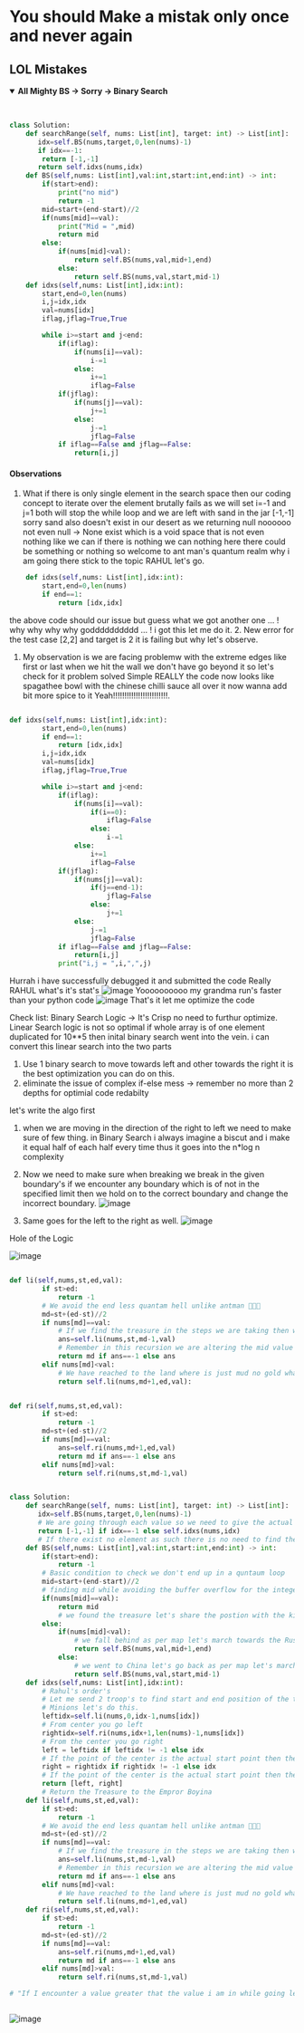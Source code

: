 # You should Make a mistak only once and never again

## LOL Mistakes
<details open>
<summary><strong>All Mighty BS -> Sorry -> Binary Search</strong></summary>
<br>
  
``` Python BS

class Solution:
    def searchRange(self, nums: List[int], target: int) -> List[int]:
       idx=self.BS(nums,target,0,len(nums)-1)
       if idx==-1:
        return [-1,-1]
       return self.idxs(nums,idx)
    def BS(self,nums: List[int],val:int,start:int,end:int) -> int:
        if(start>end):
            print("no mid")
            return -1
        mid=start+(end-start)//2
        if(nums[mid]==val):
            print("Mid = ",mid)
            return mid
        else:
            if(nums[mid]<val):
                return self.BS(nums,val,mid+1,end)
            else:
                return self.BS(nums,val,start,mid-1)
    def idxs(self,nums: List[int],idx:int):
        start,end=0,len(nums)
        i,j=idx,idx
        val=nums[idx]
        iflag,jflag=True,True

        while i>=start and j<end:
            if(iflag):
                if(nums[i]==val):
                    i-=1
                else:
                    i+=1
                    iflag=False        
            if(jflag):
                if(nums[j]==val):
                    j+=1
                else:
                    j-=1
                    jflag=False        
            if iflag==False and jflag==False:
                return[i,j]

```

#### Observations 
1. What if there is only single element in the search space then our coding concept to iterate over the element brutally fails as we will set i=-1 and j=1 both will stop the while loop and we are left with sand in the jar [-1,-1] sorry sand also doesn't exist in our desert as we returning null noooooo not even null -> None exist which is a void space that is not even nothing like we can if there is nothing we can nothing here there could be something or nothing so welcome to ant man's quantum realm why i am going there stick to the topic RAHUL let's go.
```python
    def idxs(self,nums: List[int],idx:int):
        start,end=0,len(nums)
        if end==1:
            return [idx,idx]
```
the above code should our issue but guess what we got another one ... !
why why why why godddddddddd ... !
i got this let me do it.
2. New error for the test case [2,2] and target is 2 it is failing but why let's observe.
  1. My observation is we are facing problemw with the extreme edges like first or last when we hit the wall we don't have go beyond it so let's check for it problem solved Simple REALLY the code now looks like spagathee bowl with the chinese chilli sauce all over it now wanna add bit more spice to it Yeah!!!!!!!!!!!!!!!!!!!!!!!!.
``` python

def idxs(self,nums: List[int],idx:int):
        start,end=0,len(nums)
        if end==1:
            return [idx,idx]
        i,j=idx,idx
        val=nums[idx]
        iflag,jflag=True,True

        while i>=start and j<end:
            if(iflag):
                if(nums[i]==val):
                    if(i==0):
                        iflag=False
                    else:
                        i-=1
                else:
                    i+=1
                    iflag=False        
            if(jflag):
                if(nums[j]==val):
                    if(j==end-1):
                        jflag=False
                    else:
                        j+=1
                else:
                    j-=1
                    jflag=False        
            if iflag==False and jflag==False:
                return[i,j]
            print("i,j = ",i,",",j)

```

Hurrah i have successfully debugged it and submitted the code 
Really RAHUL what's it's stat's 
![image](https://github.com/user-attachments/assets/e3c857d7-7ca1-497c-8d19-e46ba23661a3)
Yoooooooooo my grandma run's faster than your python code 
![image](https://github.com/user-attachments/assets/c192bab7-a921-4501-b877-a18d4b346ab9)
That's it let me optimize the code

Check list:
Binary Search Logic -> It's Crisp no need to furthur optimize.
Linear Search logic is not so optimal if whole array is of one element duplicated for 10**5 then inital binary search went into the vein.
i can convert this linear search into the two parts 
1. Use 1 binary search to move towards left and other towards the right it is the best optimization you can do on this.
2. eliminate the issue of complex if-else mess -> remember no more than 2 depths for optimial code redabilty

let's write the algo first 

1. when we are moving in the direction of the right to left we need to make sure of few thing.
   in Binary Search i always imagine a biscut and i make it equal half of each half every time thus it goes into the n*log n complexity
  1. Now we need to make sure when breaking we break in the given boundary's if we encounter any boundary which is of not in the specified limit then we hold on to the correct boundary and change the incorrect boundary.
![image](https://github.com/user-attachments/assets/54a4ff40-02bc-4745-b09f-1c7bd99b9314)

2. Same goes for the left to the right as well.
![image](https://github.com/user-attachments/assets/8ea7ee8f-c61d-41b3-b1c0-7c06e0896345)

Hole of the Logic 

![image](https://github.com/user-attachments/assets/a869b38b-a691-4711-9e94-db112499c0ec)

``` python left

def li(self,nums,st,ed,val):
        if st>ed:
            return -1
        # We avoid the end less quantam hell unlike antman 🐜🐜🐜
        md=st+(ed-st)//2
        if nums[md]==val:
            # If we find the treasure in the steps we are taking then we try to take one more step like from the current new point to the boundary of our kingdom not going to the other king's kingdom as King Rahul doesn't want to go to the War this pleasent evening
            ans=self.li(nums,st,md-1,val)
            # Remember in this recursion we are altering the mid value to send it to the next search position but we are also having the orginal mid in place so if we are encountering no more values of treasure also we can be assured we got a point to visit where we got wealth for sure.
            return md if ans==-1 else ans
        elif nums[md]<val:
            # We have reached to the land where is just mud no gold what can we do go back in the direction we came from not taking the lengthy steps we used to came here but one small so that we don;t missout treasure in the any given step
            return self.li(nums,md+1,ed,val):


```

``` python right

def ri(self,nums,st,ed,val):
        if st>ed:
            return -1
        md=st+(ed-st)//2
        if nums[md]==val:
            ans=self.ri(nums,md+1,ed,val)
            return md if ans==-1 else ans
        elif nums[md]>val:
            return self.ri(nums,st,md-1,val)


```

``` python Big hole code

class Solution:
    def searchRange(self, nums: List[int], target: int) -> List[int]:
       idx=self.BS(nums,target,0,len(nums)-1)
       # We are going through each value so we need to give the actual value postion than actual size
       return [-1,-1] if idx==-1 else self.idxs(nums,idx)
       # If there exist no element as such there is no need to find the start and end postion of it so we are going to just return -1 and -1 else we search in either directions
    def BS(self,nums: List[int],val:int,start:int,end:int) -> int:
        if(start>end):
            return -1
        # Basic condition to check we don't end up in a quntaum loop
        mid=start+(end-start)//2
        # finding mid while avoiding the buffer overflow for the integers
        if(nums[mid]==val):
            return mid
            # we found the treasure let's share the postion with the king Ragner sorry Rahul
        else:
            if(nums[mid]<val):
                # we fall behind as per map let's march towards the Russia
                return self.BS(nums,val,mid+1,end)
            else:
                # we went to China let's go back as per map let's march towards the Russia
                return self.BS(nums,val,start,mid-1)
    def idxs(self,nums: List[int],idx:int):
        # Rahul's order's
        # Let me send 2 troop's to find start and end position of the treasure LOL
        # Minions let's do this.
        leftidx=self.li(nums,0,idx-1,nums[idx])
        # From center you go left    
        rightidx=self.ri(nums,idx+1,len(nums)-1,nums[idx])
        # From the center you go right
        left = leftidx if leftidx != -1 else idx
        # If the point of the center is the actual start point then the above will take care by replacing the -1 with the actual idx value you know.
        right = rightidx if rightidx != -1 else idx
        # If the point of the center is the actual start point then the above will take care by replacing the -1 with the actual idx value you know.
        return [left, right]
        # Return the Treasure to the Empror Boyina
    def li(self,nums,st,ed,val):
        if st>ed:
            return -1
        # We avoid the end less quantam hell unlike antman 🐜🐜🐜
        md=st+(ed-st)//2
        if nums[md]==val:
            # If we find the treasure in the steps we are taking then we try to take one more step like from the current new point to the boundary of our kingdom not going to the other king's kingdom as King Rahul doesn't want to go to the War this pleasent evening
            ans=self.li(nums,st,md-1,val)
            # Remember in this recursion we are altering the mid value to send it to the next search position but we are also having the orginal mid in place so if we are encountering no more values of treasure also we can be assured we got a point to visit where we got wealth for sure.
            return md if ans==-1 else ans
        elif nums[md]<val:
            # We have reached to the land where is just mud no gold what can we do go back in the direction we came from not taking the lengthy steps we used to came here but one small so that we don;t missout treasure in the any given step
            return self.li(nums,md+1,ed,val)
    def ri(self,nums,st,ed,val):
        if st>ed:
            return -1
        md=st+(ed-st)//2
        if nums[md]==val:
            ans=self.ri(nums,md+1,ed,val)
            return md if ans==-1 else ans
        elif nums[md]>val:
            return self.ri(nums,st,md-1,val)

# "If I encounter a value greater that the value i am in while going left in the left index then binary search itself could be wrong as I am not stepping in water with both feet so no need to check for the self.li(nums, 0, idx - 1, nums[idx]) while going left and less than while going right"



```

![image](https://github.com/user-attachments/assets/3a5495fd-0d13-4f20-b0ee-c913c7908b0c)


</details>
